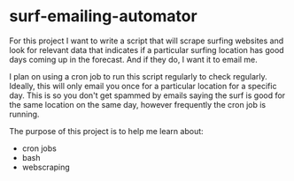 # surf-emailing-automator
For this project I want to write a script that will scrape surfing websites and look for relevant data that indicates if a
particular surfing location has good days coming up in the forecast. And if they do, I want it to email me. 

I plan on using a cron job to run this script regularly to check regularly. Ideally, this will only email you once
for a particular location for a specific day. This is so you don't get spammed by emails saying the surf is good for the same location on the same 
day, however frequently the cron job is running. 

The purpose of this project is to help me learn about: 
* cron jobs
* bash
* webscraping
